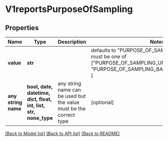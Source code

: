# V1reportsPurposeOfSampling


## Properties
Name | Type | Description | Notes
------------ | ------------- | ------------- | -------------
**value** | **str** |  | defaults to "PURPOSE_OF_SAMPLING_UNKNOWN",  must be one of ["PURPOSE_OF_SAMPLING_UNKNOWN", "PURPOSE_OF_SAMPLING_BASELINE_SURVEILLANCE", ]
**any string name** | **bool, date, datetime, dict, float, int, list, str, none_type** | any string name can be used but the value must be the correct type | [optional]

[[Back to Model list]](../README.md#documentation-for-models) [[Back to API list]](../README.md#documentation-for-api-endpoints) [[Back to README]](../README.md)


